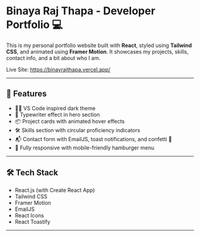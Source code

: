 # Binaya Raj Thapa - Developer Portfolio 💻

This is my personal portfolio website built with **React**, styled using **Tailwind CSS**, and animated using **Framer Motion**. It showcases my projects, skills, contact info, and a bit about who I am.

Live Site: https://binayrajthapa.vercel.app/ 

---

## 📁 Features

- 🧑‍💻 VS Code inspired dark theme
- 🎯 Typewriter effect in hero section
- 📦 Project cards with animated hover effects
- 🛠️ Skills section with circular proficiency indicators
- 📬 Contact form with EmailJS, toast notifications, and confetti 🎉
- 📱 Fully responsive with mobile-friendly hamburger menu

---

## 🛠️ Tech Stack

- React.js (with Create React App)
- Tailwind CSS
- Framer Motion
- EmailJS
- React Icons
- React Toastify

---

